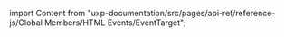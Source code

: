 
import Content from "uxp-documentation/src/pages/api-ref/reference-js/Global Members/HTML Events/EventTarget";

<Content query="product=photoshop"/>
